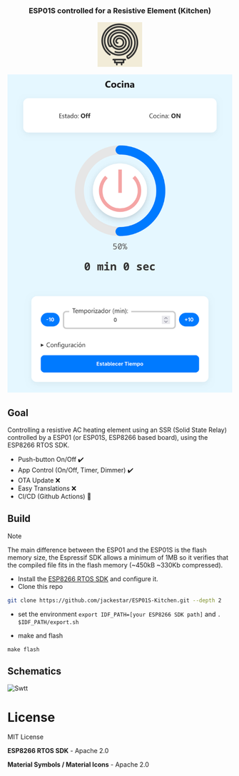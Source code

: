 <div align="center">
<h3>ESP01S controlled for a Resistive Element (Kitchen)</h3>
<img src="icon.png" width="100" alt="logo" title="icon"/>
</div>

![Preview](preview.png)

## Goal

Controlling a resistive AC heating element using an SSR (Solid State Relay) controlled by a ESP01 (or ESP01S, ESP8266 based board), using the ESP8266 RTOS SDK.

* Push-button On/Off :heavy_check_mark:
* App Control (On/Off, Timer, Dimmer) :heavy_check_mark:
* OTA Update :x:
* Easy Translations :x:
* CI/CD (Github Actions) :construction:

## Build

> [!NOTE]
> The main difference between the ESP01 and the ESP01S is the flash memory size, the Espressif SDK allows a minimum of 1MB so it verifies that the compiled file fits in the flash memory (~450kB ~330Kb compressed).

* Install the [ESP8266 RTOS SDK](https://github.com/espressif/ESP8266_RTOS_SDK) and configure it.
* Clone this repo

```bash
git clone https://github.com/jackestar/ESP01S-Kitchen.git --depth 2
```

* set the environment `export IDF_PATH=[your ESP8266 SDK path]` and `. $IDF_PATH/export.sh`

* make and flash

```
make flash
```

## Schematics

![Swtt](ESP01-Driver.svg)

# License

MIT License

**ESP8266 RTOS SDK** - Apache 2.0

**Material Symbols / Material Icons** - Apache 2.0
